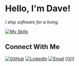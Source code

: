 # Hello, I'm Dave!

<p>
  <em>
   I ship software for a living.
  </em>
</p>

[![My Skills](https://skillicons.dev/icons?i=aws,gcp,angular,ansible,apple,babel,bash,bitbucket,bootstrap,bsd,c,cpp,css,d3,debian,django,docker,flask,git,github,githubactions,gitlab,go,heroku,html,htmx,ai,java,js,jenkins,jquery,kubernetes,latex,linkedin,linux,md,mongodb,mysql,netxjs,nodejs,npm,openstack,postgres,postman,pycharm,py,r,rabbitmq,react,redhat,redis,sqlite,stackoverflow,sublime,selenium,tailwind,twitter,ubuntu,vim,vscode,webpack)](https://skillicons.dev)

## Connect With Me

[![GitHub](https://img.shields.io/badge/-GitHub-000?logo=github&logoColor=white&style=flat-square)](https://github.com/davidlapsleyio)
[![LinkedIn](https://img.shields.io/badge/-LinkedIn-blue?logo=linkedin&logoColor=white&style=flat-square)](https://www.linkedin.com/in/davidlapsley)
[![Email](https://img.shields.io/badge/-Email-D14836?logo=gmail&logoColor=white&style=flat-square)](mailto:davidlapsleyio@gmail.com)
[![X]](https://img.shields.io/twitter/url?url=https%3A%2F%2Fx.com%2Fdavidlapsleyio)]
